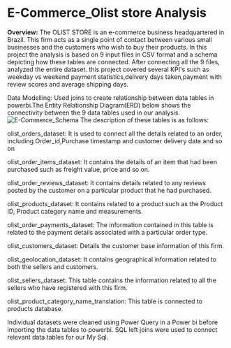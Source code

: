 # E-Commerce_Olist store Analysis
<b>Overview:</b>
The OLIST STORE is an e-commerce business headquartered in Brazil. This firm acts as a single point of contact between various small businesses and the customers who wish to buy their products. In this project the analysis is based on 9 input files in CSV format and a schema depicting how these tables are connected. After connecting all the 9 files, analyzed the entire dataset.
this project covered several KPI's such as weekday vs weekend payment statistics,delivery days taken,payment with review scores and average shipping days.

Data Modelling:
Used joins to create relationship between data tables in powerbi.The Entity Relationship Diagram(ERD) below shows the connectivity between the 9 data tables used in our analysis.
![E-Commerce_Schema](https://github.com/user-attachments/assets/8003eea8-1611-48e1-ad1d-9c3d626fc8e7)
The description of these tables is as follows:

olist_orders_dataset: It is used to connect all the details related to an order, including Order_id,Purchase timestamp and customer delivery date and so on

olist_order_items_dataset: It contains the details of an item that had been purchased such as freight value, price and so on.

olist_order_reviews_dataset: It contains details related to any reviews posted by the customer on a particular product that he had purchased.

olist_products_dataset: It contains related to a product such as the Product ID, Product category name and measurements.

olist_order_payments_dataset: The information contained in this table is related to the payment details associated with a particular order type.

olist_customers_dataset: Details the customer base information of this firm.

olist_geolocation_dataset: It contains geographical information related to both the sellers and customers.

olist_sellers_dataset: This table contains the information related to all the sellers who have registered with this firm.

olist_product_category_name_translation: This table is connected to products database.

Individual datasets were cleaned using Power Query in a Power bi before importing the data tables to powerbi. SQL left joins were used to connect relevant data tables for our My Sql.




 
